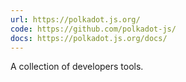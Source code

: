 ```yaml
---
url: https://polkadot.js.org/
code: https://github.com/polkadot-js/
docs: https://polkadot.js.org/docs/
---
```


A collection of developers tools.
